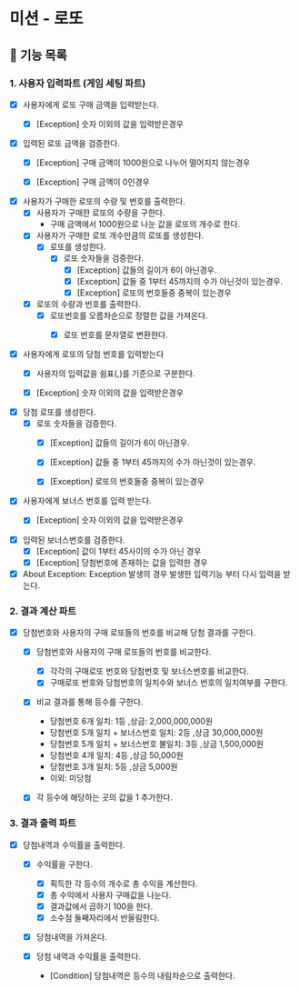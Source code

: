 # 미션 - 로또

## 🚀 기능 목록

### 1. 사용자 입력파트 (게임 세팅 파트)

- [x] 사용자에게 로또 구매 금액을 입력받는다.
    - [x] [Exception] 숫자 이외의 값을 입력받은경우


- [x] 입력된 로또 금액을 검증한다.
    - [x] [Exception] 구매 금액이 1000원으로 나누어 떨어지지 않는경우
    - [x] [Exception] 구매 금액이 0인경우


- [x] 사용자가 구매한 로또의 수량 및 번호를 출력한다.
    - [x] 사용자가 구매한 로또의 수량을 구한다.
        - 구매 금액에서 1000원으로 나눈 값을 로또의 개수로 한다.
    - [x] 사용자가 구매한 로또 개수만큼의 로또를 생성한다.
        - [x] 로또를 생성한다.
            - [x] 로또 숫자들을 검증한다.
                - [x] [Exception] 값들의 길이가 6이 아닌경우.
                - [x] [Exception] 값들 중 1부터 45까지의 수가 아닌것이 있는경우.
                - [x] [Exception] 로또의 번호들중 중복이 있는경우
    - [x] 로또의 수량과 번호를 출력한다.
        - [x] 로또번호를 오름차순으로 정렬한 값을 가져온다.
            - [x] 로또 번호를 문자열로 변환한다.


- [x] 사용자에게 로또의 당첨 번호를 입력받는다
    - [x] 사용자의 입력값을 쉼표(,)를 기준으로 구분한다.
    - [x] [Exception] 숫자 이외의 값을 입력받은경우


- [x] 당첨 로또를 생성한다.
    - [x] 로또 숫자들을 검증한다.
        - [x] [Exception] 값들의 길이가 6이 아닌경우.
        - [x] [Exception] 값들 중 1부터 45까지의 수가 아닌것이 있는경우.
        - [x] [Exception] 로또의 번호들중 중복이 있는경우


- [x] 사용자에게 보너스 번호를 입력 받는다.
    - [x] [Exception] 숫자 이외의 값을 입력받은경우


- [x] 입력된 보너스번호를 검증한다.
    - [x] [Exception] 값이 1부터 45사이의 수가 아닌 경우
    - [x] [Exception] 당첨번호에 존재하는 값을 입력한 경우

- [x] About Exception: Exception 발생의 경우 발생한 입력기능 부터 다시 입력을 받는다.

### 2. 결과 계산 파트

- [x] 당첨번호와 사용자의 구매 로또들의 번호를 비교해 당첨 결과를 구한다.
    - [x] 당첨번호와 사용자의 구매 로또들의 번호를 비교한다.
        - [x] 각각의 구매로또 번호와 당첨번호 및 보너스번호를 비교한다.
        - [x] 구매로또 번호와 당첨번호의 일치수와 보너스 번호의 일치여부를 구한다.

    - [x] 비교 결과를 통해 등수를 구한다.
        - 당첨번호 6개 일치: 1등 ,상금: 2,000,000,000원
        - 당첨번호 5개 일치 + 보너스번호 일치: 2등 ,상금 30,000,000원
        - 당첨번호 5개 일치 + 보너스번호 불일치: 3등 ,상금 1,500,000원
        - 당첨번호 4개 일치: 4등 ,상금 50,000원
        - 당첨번호 3개 일치: 5등 ,상금 5,000원
        - 이외: 미당첨

    - [x] 각 등수에 해당하는 곳의 값을 1 추가한다.

### 3. 결과 출력 파트

- [x] 당첨내역과 수익률을 출력한다.
    - [x] 수익률을 구한다.
        - [x] 획득한 각 등수의 개수로 총 수익을 계산한다.
        - [x] 총 수익에서 사용자 구매값을 나눈다.
        - [x] 결과값에서 곱하기 100을 한다.
        - [x] 소수점 둘째자리에서 반올림한다.

    - [x] 당첨내역을 가져온다.

    - [x] 당첨 내역과 수익률을 출력한다.
        - [Condition] 당첨내역은 등수의 내림차순으로 출력한다.